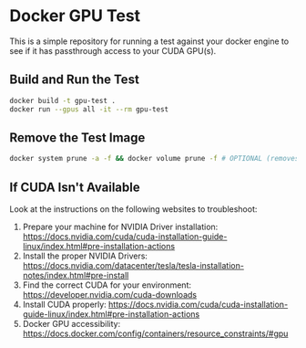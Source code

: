 # Docker GPU Test

This is a simple repository for running a test against your docker engine to see if it has passthrough access to your CUDA GPU(s).

## Build and Run the Test

```bash
docker build -t gpu-test .
docker run --gpus all -it --rm gpu-test
```

## Remove the Test Image

```bash
docker system prune -a -f && docker volume prune -f # OPTIONAL (removes all unused containers, images, and volumes)
```

## If CUDA Isn't Available

Look at the instructions on the following websites to troubleshoot:

1. Prepare your machine for NVIDIA Driver installation: https://docs.nvidia.com/cuda/cuda-installation-guide-linux/index.html#pre-installation-actions
2. Install the proper NVIDIA Drivers: https://docs.nvidia.com/datacenter/tesla/tesla-installation-notes/index.html#pre-install
3. Find the correct CUDA for your environment: https://developer.nvidia.com/cuda-downloads
4. Install CUDA properly: https://docs.nvidia.com/cuda/cuda-installation-guide-linux/index.html#pre-installation-actions
5. Docker GPU accessibility: https://docs.docker.com/config/containers/resource_constraints/#gpu
